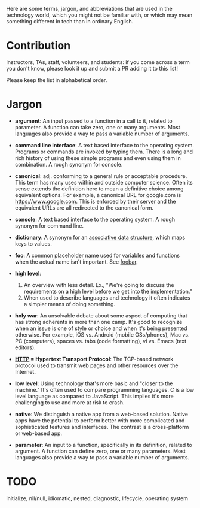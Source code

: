Here are some terms, jargon, and abbreviations that are used in the technology world, which you might not be familiar with, or which may mean something different in tech than in ordinary English.

# Contribution

Instructors, TAs, staff, volunteers, and students: if you come across a term you don't know, please look it up and submit a PR adding it to this list!

Please keep the list in alphabetical order.

# Jargon

- **argument**: An input passed to a function in a call to it, related to parameter. A function can take zero, one or many arguments. Most languages also provide a way to pass a variable number of arguments. 

- **command line interface**: A text based interface to the operating system. Programs or commands are invoked by typing them. There is a long and rich history of using these simple programs and even using them in combination. A rough synonym for console. 

- **canonical**: adj. conforming to a general rule or acceptable procedure. This term has many uses within
and outside computer science. Often its sense extends the definition here to mean a definitive choice among equivalent options. For example, a canonical URL for google.com is https://www.google.com. This is enforced by their server and the equivalent URLs are all redirected to the canonical form.

- **console**: A text based interface to the operating system. A rough synonym for command line. 

- **dictionary**: A synonym for an [associative data structure](https://en.wikipedia.org/wiki/Associative_array), which maps keys to values.

- **foo**: A common placeholder name used for variables and functions when the actual name isn't important. See [foobar](https://en.wikipedia.org/wiki/Foobar).

- **high level**: 
    1. An overview with less detail. Ex., "We're going to discuss the requirements on a high level before we get into the implementation."
    1. When used to describe languages and technology it often indicates a simpler means of doing something.

- **holy war**: An unsolvable debate about some aspect of computing that has strong adherents in more than one camp. It's good to recognize when an issue is one of style or choice and when it's being presented otherwise. For example, iOS vs. Android (mobile OSs/phones), Mac vs. PC (computers), spaces vs. tabs (code formatting), vi vs. Emacs (text editors).

- **[HTTP](https://en.wikipedia.org/wiki/Hypertext_Transfer_Protocol) = Hypertext Transport Protocol**: The TCP-based network protocol used to transmit web pages and other resources over the Internet.

- **low level**: Using technology that's more basic and "closer to the machine." It's often used to compare programming languages. C is a low level language as compared to JavaScript. This implies it's more challenging to use and more at risk to crash.

- **native**: We distinguish a native app from a web-based solution. Native apps have the potential to perform better with more complicated and sophisticated features and interfaces. The contrast is a cross-platform or web-based app. 

- **parameter**: An input to a function, specifically in its definition, related to argument. A function can define zero, one or many parameters. Most languages also provide a way to pass a variable number of arguments. 

# TODO

initialize, nil/null, idiomatic, nested, diagnostic, lifecycle, operating system

